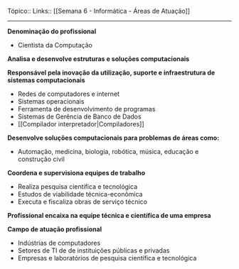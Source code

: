 Tópico::
Links:: [[Semana 6 - Informática - Áreas de Atuação]]

---

**Denominação do profissional**
- Cientista da Computação 

**Analisa e desenvolve estruturas e soluções computacionais** 

**Responsável pela inovação da utilização, suporte e infraestrutura de 
sistemas computacionais** 
- Redes de computadores e internet 
- Sistemas operacionais 
- Ferramenta de desenvolvimento de programas 
- Sistemas de Gerência de Banco de Dados 
- [[Compilador interpretador|Compiladores]]

**Desenvolve soluções computacionais para problemas de áreas como:**
 - Automação, medicina, biologia, robótica, música, educação e 
construção civil 

**Coordena e supervisiona equipes de trabalho** 
- Realiza pesquisa científica e tecnológica 
- Estudos de viabilidade técnica-econômica 
- Executa e fiscaliza obras de serviço técnico 

**Profissional encaixa na equipe técnica e científica de uma empresa**

**Campo de atuação profissional** 
- Indústrias de computadores 
- Setores de TI de de instituições públicas e privadas 
- Empresas e laboratórios de pesquisa científica e tecnológica



